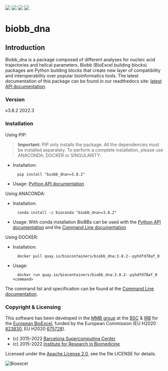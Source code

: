 [![](https://readthedocs.org/projects/biobb-dna/badge/?version=latest)](https://biobb-dna.readthedocs.io/en/latest/?badge=latest)
[![](https://img.shields.io/badge/install%20with-bioconda-brightgreen.svg?style=flat)](https://anaconda.org/bioconda/biobb_dna)
[![](https://img.shields.io/badge/docker-Quay.io-blue)](https://quay.io/repository/biocontainers/biobb_dna?tab=tags)
[![](https://img.shields.io/badge/License-Apache%202.0-blue.svg)](https://opensource.org/licenses/Apache-2.0)

# biobb_dna

## Introduction
Biobb_dna is a package composed of different analyses for 
nucleic acid trajectories and helical parameters.
Biobb (BioExcel building blocks) packages are Python building blocks that
create new layer of compatibility and interoperability over popular
bioinformatics tools.
The latest documentation of this package can be found in our readthedocs site:
[latest API documentation](http://biobb_dna.readthedocs.io/en/latest/).

### Version
v3.8.2 2022.3

### Installation
Using PIP:

> **Important:** PIP only installs the package. All the dependencies must be installed separately. To perform a complete installation, please use ANACONDA, DOCKER or SINGULARITY.

* Installation:


        pip install "biobb_dna>=3.8.2"


* Usage: [Python API documentation](https://biobb-dna.readthedocs.io/en/latest/modules.html)

Using ANACONDA:

* Installation:


        conda install -c bioconda "biobb_dna>=3.8.2"


* Usage: With conda installation BioBBs can be used with the [Python API documentation](https://biobb-dna.readthedocs.io/en/latest/modules.html) and the [Command Line documentation](https://biobb-dna.readthedocs.io/en/latest/command_line.html)

Using DOCKER:

* Installation:


        docker pull quay.io/biocontainers/biobb_dna:3.8.2--pyhdfd78af_0


* Usage:


        docker run quay.io/biocontainers/biobb_dna:3.8.2--pyhdfd78af_0 <command>


The command list and specification can be found at the [Command Line documentation](https://biobb-dna.readthedocs.io/en/latest/command_line.html).

### Copyright & Licensing
This software has been developed in the [MMB group](http://mmb.irbbarcelona.org) at the [BSC](http://www.bsc.es/) & [IRB](https://www.irbbarcelona.org/) for the [European BioExcel](http://bioexcel.eu/), funded by the European Commission (EU H2020 [823830](http://cordis.europa.eu/projects/823830), EU H2020 [675728](http://cordis.europa.eu/projects/675728)).

* (c) 2015-2022 [Barcelona Supercomputing Center](https://www.bsc.es/)
* (c) 2015-2022 [Institute for Research in Biomedicine](https://www.irbbarcelona.org/)

Licensed under the
[Apache License 2.0](https://www.apache.org/licenses/LICENSE-2.0), see the file LICENSE for details.

![](https://bioexcel.eu/wp-content/uploads/2019/04/Bioexcell_logo_1080px_transp.png "Bioexcel")